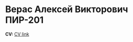 # Верас Алексей Викторович ПИР-201

**CV:** [CV link](https://laervirus.github.io/MHICS_PIR-201_Veras/cv)